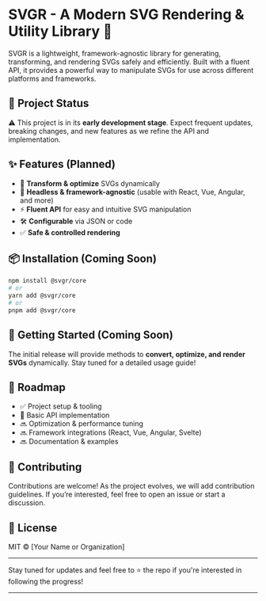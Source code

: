 # SVGR - A Modern SVG Rendering & Utility Library 🚀

SVGR is a lightweight, framework-agnostic library for generating, transforming, and rendering SVGs safely and efficiently. Built with a fluent API, it provides a powerful way to manipulate SVGs for use across different platforms and frameworks.

## 📌 Project Status

⚠️ This project is in its **early development stage**. Expect frequent updates, breaking changes, and new features as we refine the API and implementation.

## ✨ Features (Planned)

- 🎨 **Transform & optimize** SVGs dynamically
- 🔌 **Headless & framework-agnostic** (usable with React, Vue, Angular, and more)
- ⚡ **Fluent API** for easy and intuitive SVG manipulation
- 🛠 **Configurable** via JSON or code
- ✅ **Safe & controlled rendering**

## 📦 Installation (Coming Soon)

```sh
npm install @svgr/core
# or
yarn add @svgr/core
# or
pnpm add @svgr/core
```

## 🚀 Getting Started (Coming Soon)

The initial release will provide methods to **convert, optimize, and render SVGs** dynamically. Stay tuned for a detailed usage guide!

## 📅 Roadmap

- ✅ Project setup & tooling
- 🚧 Basic API implementation
- 🔜 Optimization & performance tuning
- 🔜 Framework integrations (React, Vue, Angular, Svelte)
- 🔜 Documentation & examples

## 🤝 Contributing

Contributions are welcome! As the project evolves, we will add contribution guidelines. If you’re interested, feel free to open an issue or start a discussion.

## 📜 License

MIT © [Your Name or Organization]

---

Stay tuned for updates and feel free to ⭐ the repo if you're interested in following the progress!

---

